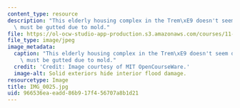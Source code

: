 ```yaml
---
content_type: resource
description: "This elderly housing complex in the Trem\xE9 doesn't seem damaged, but\
  \ must be gutted due to mold."
file: https://ol-ocw-studio-app-production.s3.amazonaws.com/courses/11-945-katrina-practicum-spring-2006/966536eaeadd86b917f456707a8b1d21_IMG_0025.jpg
file_type: image/jpeg
image_metadata:
  caption: "This elderly housing complex in the Trem\xE9 doesn't seem damaged, but\
    \ must be gutted due to mold."
  credit: 'Credit: Image courtesy of MIT OpenCourseWare.'
  image-alt: Solid exteriors hide interior flood damage.
resourcetype: Image
title: IMG_0025.jpg
uid: 966536ea-eadd-86b9-17f4-56707a8b1d21
---
```


